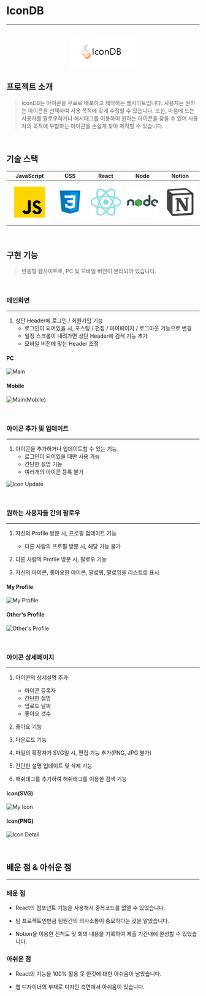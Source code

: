 # IconDB
----------
<p align="center">
  <br>
  <img src="/client/public/github_logo.png">
  <br>
</p>


## 프로젝트 소개

> IconDB는 아이콘을 무료로 배포하고 제작하는 웹사이트입니다. 사용자는 원하는 아이콘을 선택하여 사용 목적에 맞게 수정할 수 있습니다. 또한, 마음에 드는 사용자를 팔로우하거나 해시태그를 이용하여 원하는 아이콘을 찾을 수 있어 사용자의 목적에 부합하는 아이콘을 손쉽게 찾아 제작할 수 있습니다.

<br>

## 기술 스택

| JavaScript | CSS |  React   |  Node   | Notion |
| :--------: | :----: | :------: | :-----: | :-------: |
|   ![js]    |   ![css]    | ![react] | ![node] | ![Notion] |

<br>

## 구현 기능
> 반응형 웹사이트로, PC 및 모바일 버전이 분리되어 있습니다.

<br>

### 메인화면
---------
1. 상단 Header에 로그인 / 회원가입 기능 
    + 로그인이 되어있을 시, 포스팅 / 편집 / 마이페이지 / 로그아웃 기능으로 변경
    + 일정 스크롤이 내려가면 상단 Header에 검색 기능 추가
    + 모바일 버전에 맞는 Header 조정

#### PC
![Main](https://user-images.githubusercontent.com/89950902/227500136-5bbcd2de-8ac3-4115-8051-a3059cba8957.PNG)
#### Mobile
![Main(Mobile)](https://user-images.githubusercontent.com/89950902/227500164-908740ce-bd62-41e6-9cd1-276e1125e4ae.PNG)

<br>

### 아이콘 추가 및 업데이트
----------
1. 아이콘을 추가하거나 업데이트할 수 있는 기능
    + 로그인이 되어있을 때만 사용 가능
    + 간단한 설명 기능
    + 여러개의 아이콘 등록 불가

![Icon Update](https://user-images.githubusercontent.com/89950902/227500881-ce9ff7f7-48fd-4893-b7bc-90fe5f58a276.PNG)

<br>

### 원하는 사용자들 간의 팔로우
----------
1. 자신의 Profile 방문 시, 프로필 업데이트 기능
    + 다른 사람의 프로필 방문 시, 해당 기능 불가

2. 다른 사람의 Profile 방문 시, 팔로우 기능

3. 자신의 아이콘, 좋아요한 아이콘, 팔로워, 팔로잉을 리스트로 표시

#### My Profile
![My Profile](https://user-images.githubusercontent.com/89950902/227500804-d4dacb51-d9b1-4f2a-8ccc-647ae7f2ef09.PNG)
#### Other's Profile
![Other's Profile](https://user-images.githubusercontent.com/89950902/227500830-4d8c6806-6a54-4712-b164-30c9e27be666.PNG)

<br>

### 아이콘 상세페이지
--------
1.  아이콘의 상세설명 추가
    + 아이콘 등록자
    + 간단한 설명
    + 업로드 날짜
    + 좋아요 갯수

2.  좋아요 기능 
3.  다운로드 기능
4.  파일의 확장자가 SVG일 시, 편집 기능 추가(PNG, JPG 불가)
5.  간단한 설명 업데이트 및 삭제 기능
6.  해쉬태그를 추가하여 해쉬태그를 이용한 검색 기능

#### Icon(SVG)
![My Icon](https://user-images.githubusercontent.com/89950902/227500848-592d4ea2-a328-40bf-9f6a-fd292ae871e1.PNG)
#### Icon(PNG)
![Icon Detail](https://user-images.githubusercontent.com/89950902/227500862-fdb4928c-199d-40dd-a319-4e3f261b4582.PNG)

<br>

## 배운 점 & 아쉬운 점
-----
<p align="justify">

### 배운 점
+ React의 컴포넌트 기능을 사용해서 중복코드를 없앨 수 있었습니다.
  
+ 팀 프로젝트인만큼 팀원간의 의사소통이 중요하다는 것을 알았습니다.
  
+ Notion을 이용한 진척도 및 회의 내용을 기록하여 제출 기간내에 완성할 수 있었습니다.

### 아쉬운 점
+ React의 기능을 100% 활용 못 한것에 대한 아쉬움이 남았습니다.
  
+ 웹 디자이너의 부재로 디자인 측면에서 아쉬움이 있습니다.
</p>

<br>


<!-- Stack Icon Refernces -->

[js]: /client/public/javascript.svg
[css]: /client/public/css.svg
[react]: /client/public/react.svg
[node]: /client/public/nodedotjs.svg
[Notion]: /client/public/notion.svg
